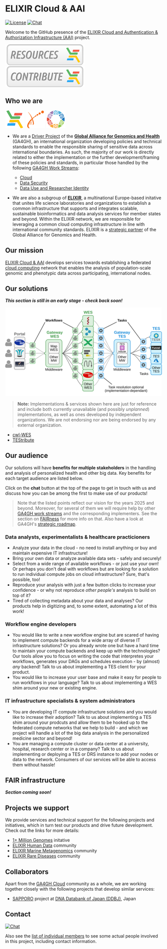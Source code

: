 # ELIXIR Cloud & AAI

[![License][badge-license]][badge-url-license]
[![Chat][badge-chat]][badge-url-chat]

Welcome to the GitHub presence of the [ELIXIR Cloud and Authentication &
Authorization Infrastructure (AAI)][elixir-cloud] project.

[![Resources][button-resources]][elixir-cloud-resources][![Contribute][button-contribute]][contributing]

## Who we are

[![logo-elixir-cloud][logo-elixir-cloud]][elixir-cloud]
[![logo-elixir][logo-elixir]][elixir]
[![logo-ga4gh][logo-ga4gh]][ga4gh]

- We are a [Driver Project][ga4gh-driver-projects] of the [**Global Alliance
for Genomics and Health**][ga4gh] (GA4GH), an international organization
developing policies and technical standards to enable the responsible sharing
of sensitive data across international boundaries. As such, the majority of our
work is directly related to either the implementation or the further
development/framing of these policies and standards, in particular those
handled by the following [GA4GH Work Streams][ga4gh-work-streams]:
  - [Cloud][ga4gh-cloud-ws]
  - [Data Security][ga4gh-data-security-ws]
  - [Data Use and Researcher Identity][ga4gh-duri-ws]

- We are also a subgroup of [**ELIXIR**][elixir], a multinational Europe-based
initative that unites life science laboratories and organizations to establish
a common infrastructure that supports and integrates scalable, sustainable
bioinformatics and data analysis services for member states and beyond. Within
the ELIXIR network, we are responsible for leveraging a common cloud
computing infrastructure in line with international community standards. ELIXIR
is a [strategic partner][ga4gh-elixir] of the Global Alliance for Genomics and
Health.

## Our mission

[ELIXIR Cloud & AAI][elixir-cloud] develops services towards establishing a
federated [cloud computing][cloud-computing] network that enables the analysis
of population-scale genomic and phenotypic data across participating,
international nodes.

## Our solutions

***This section is still in an early stage - check back soon!***

![schmatic_overview](images/schematic_overview.png)

> **Note:** Implementations & services shown here are just for reference and
> include both currently unavailable (and possibly _unplanned_)
> implementations, as well as ones developed by independent organizations. We
> are not endorsing nor are being endorsed by any external organization.

- [cwl-WES][present-cwl-wes]
- [TEStribute][present-testribute]

## Our audience

Our solutions will have **benefits for multiple stakeholders** in the handling
and analysis of personalized health and other big data. Key benefits for each
target audience are listed below.

Click on the **chat** button at the top of the page to get in touch with us and
discuss how you can be among the first to make use of our products!

> Note that the listed points reflect our vision for the years 2025 and beyond.
> Moreover, for several of them we will require help by other [GA4GH work
> streams][ga4gh-work-streams] and the corresponding implementers. See the
> section on [FAIRness](#fair-infrastructure) for more info on that. Also have
> a look at GA4GH's [strategic roadmap][ga4gh-roadmap].

### Data analysts, experimentalists & healthcare practicioners

- Analyze your data in the cloud - no need to install anything or buy and
  maintain expensive IT infrastructure!
- Bring your own data or analyze available data sets - safely and securely!
- Select from a wide range of available workflows - or just use your own! Or
  perhaps you don't deal with workflows but are looking for a solution to run
  individual compute jobs on cloud infrastructure? Sure, that's possible, too!
- Reproduce your analysis with just a few button clicks to increase your
  confidence - or why not reproduce _other people's_ analysis to build on top
  of it?
- Tired of collecting metadata about your data and analyses? Our products help
  in digitizing and, to some extent, automating a lot of this work!
  
### Workflow engine developers

- You would like to write a new workflow engine but are scared of having to
  implement compute backends for a wide array of diverse IT infrastructure
  solutions? Or you already wrote one but have a hard time to maintain your
  compute backends and keep up with the technologies? Our tools allow you to
  focus on writing the code that interpretes your workflows, generates your
  DAGs and schedules execution - by (almost) _any_ backend! Talk to us about
  implementing a TES client for your product.
- You would like to increase your user base and make it easy for people to
  run workflows in your language? Talk to us about implementing a WES shim
  around your new or existing engine.

### IT infrastructure specialists & system administrators

- You are developing IT compute infrastructure solutions and you would like to
  increase their adoption? Talk to us about implementing a TES shim around your
  prodcuts and allow them to be hooked up to the federated compute networks
  that we help to build - and which we project will handle a lot of the big
  data analysis in the personalized medicine sector and beyond!
- You are managing a compute cluster or data center at a university, hospital,
  research center or in a company? Talk to us about implementing or deploying
  a TES or DRS instance to add your nodes or data to the network. Consumers of
  our services will be able to access them without hassle!

## FAIR infrastructure

***Section coming soon!***

## Projects we support

We provide services and technical support for the following projects and
initiatives, which in turn test our products and drive future development.
Check out the links for more details:

- [1+ Million Genomes][million-genomes] initative
- [ELIXIR Human Data][elixir-human-data] community
- [ELIXIR Marine Metagenomics][elixir-marine-metagenomics] community
- [ELIXIR Rare Diseases][elixir-rare-diseases] community

## Collaborators

Apart from the [GA4GH Cloud][ga4gh-cloud-ws] community as a whole, we are
working together closely with the following projects that develop similar
services:

- [SAPPORO][collab-sapporo] project at [DNA Databank of Japan (DDBJ)][loc-ddbj], Japan

## Contact

[![Chat][badge-chat]][badge-url-chat]

Also see the [list of individual members][elixir-cloud-members] to see some
actual people involved in this project, including contact information.

[badge-chat]: <https://img.shields.io/static/v1?label=chat&message=Slack&color=ff6994>
[badge-license]: <https://img.shields.io/badge/license-Apache%202.0-blue.svg>
[badge-url-chat]: <https://join.slack.com/t/elixir-cloud/shared_invite/enQtNzA3NTQ5Mzg2NjQ3LTZjZGI1OGQ5ZTRiOTRkY2ExMGUxNmQyODAxMDdjM2EyZDQ1YWM0ZGFjOTJhNzg5NjE0YmJiZTZhZDVhOWE4MWM>
[badge-url-license]: <http://www.apache.org/licenses/LICENSE-2.0>
[button-contribute]: images/button-contribute.png
[button-resources]: images/button-resources.png
[cloud-computing]: <https://en.wikipedia.org/wiki/Cloud_computing>
[collab-sapporo]: <https://github.com/ddbj/SAPPORO>
[contributing]: CONTRIBUTING.md
[elixir]: <https://elixir-europe.org/>
[elixir-cloud]: <https://elixir-europe.github.io/cloud>
[elixir-cloud-members]: <https://elixir-europe.github.io/cloud/categories/people.html>
[elixir-cloud-resources]: resources/resources.md
[elixir-human-data]: <https://elixir-europe.org/communities/human-data>
[elixir-rare-diseases]: <https://elixir-europe.org/communities/rare-diseases>
[elixir-marine-metagenomics]: <https://elixir-europe.org/communities/marine-metagenomics>
[ga4gh]: <https://www.ga4gh.org/>
[ga4gh-cloud-ws]: <https://www.ga4gh.org/work_stream/cloud/>
[ga4gh-data-security-ws]: <https://www.ga4gh.org/work_stream/data-security/>
[ga4gh-driver-projects]: <https://www.ga4gh.org/how-we-work/driver-projects/>
[ga4gh-duri-ws]: <https://www.ga4gh.org/work_stream/data-use-researcher-identities-duri-2/>
[ga4gh-elixir]: <https://elixir-europe.org/news/elixir-and-ga4gh-expand-collaboration>
[ga4gh-roadmap]: <https://www.ga4gh.org/how-we-work/strategic-roadmap/>
[ga4gh-work-streams]: <https://www.ga4gh.org/how-we-work/workstreams/>
[loc-ddbj]: <https://www.ddbj.nig.ac.jp/index-e.html>
[logo-elixir]: images/logo-elixir.png
[logo-elixir-cloud]: images/logo-elixir-cloud.png
[logo-ga4gh]: images/logo-ga4gh.png
[million-genomes]: <https://ec.europa.eu/digital-single-market/en/european-1-million-genomes-initiative>
[present-cwl-wes]: <https://docs.google.com/presentation/d/1eEYJBzO6YaI8bREXzDIzCLkLFDqmESiDJz14ngAuiZU>
[present-testribute]: <https://docs.google.com/presentation/d/14IJRKejeqRNU9qVfssp9ugFtuV49ZpWf18cnoZoESKo>
